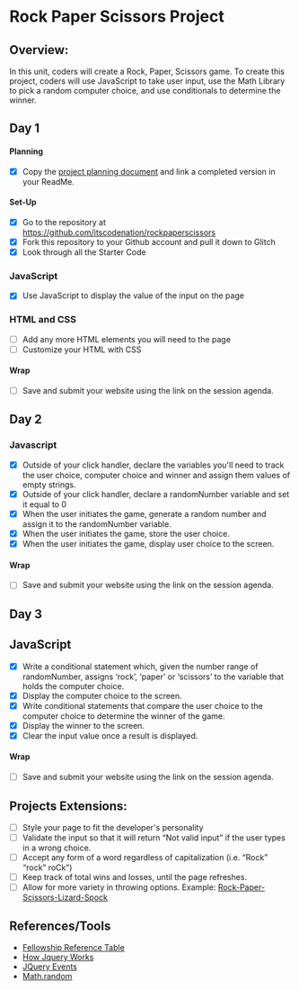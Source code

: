 # Rock Paper Scissors Project

## Overview: 
In this unit, coders will create a Rock, Paper, Scissors game. To create this project, coders will use JavaScript to take user input, use the Math Library to pick a random computer choice, and use conditionals to determine the winner.

## Day 1

#### Planning
- [x] Copy the [project planning document](https://docs.google.com/document/d/1CCzFGH6Z4AtpWrDuB6KQK73N5-8ywGv0KhO10i3hZPk/edit#) and link a completed version in your ReadMe.

#### Set-Up
- [x] Go to the repository at https://github.com/itscodenation/rockpaperscissors
- [x] Fork this repository to your Github account and pull it down to Glitch
- [x] Look through all the Starter Code

### JavaScript
- [x] Use JavaScript to display the value of the input on the page

### HTML and CSS
- [ ] Add any more HTML elements you will need to the page
- [ ] Customize your HTML with CSS

#### Wrap
- [ ] Save and submit your website using the link on the session agenda.

## Day 2

### Javascript 

- [x] Outside of your click handler, declare the variables you'll need to track the user choice, computer choice and winner and assign them values of empty strings.
- [x] Outside of your click handler, declare a randomNumber variable and set it equal to 0
- [x] When the user initiates the game, generate a random number and assign it to the randomNumber variable.
- [x] When the user initiates the game, store the user choice.
- [x] When the user initiates the game, display user choice to the screen.

#### Wrap
- [ ] Save and submit your website using the link on the session agenda.

## Day 3

## JavaScript
- [x] Write a conditional statement which, given the number range of randomNumber, assigns ‘rock’, ‘paper’ or ‘scissors’ to the variable that holds the computer choice. 
- [x] Display the computer choice to the screen.
- [x] Write conditional statements that compare the user choice to the computer choice to determine the winner of the game.
- [x] Display the winner to the screen.
- [x] Clear the input value once a result is displayed.

#### Wrap
- [ ] Save and submit your website using the link on the session agenda.


## Projects Extensions:
- [ ] Style your page to fit the developer's personality
- [ ] Validate the input so that it will return “Not valid input” if the user types in a wrong choice. 
- [ ] Accept any form of a word regardless of capitalization (i.e. “Rock” “rock” roCk”)
- [ ] Keep track of total wins and losses, until the page refreshes. 
- [ ] Allow for more variety in throwing options. Example: [Rock-Paper-Scissors-Lizard-Spock](http://en.wikipedia.org/wiki/Rock-paper-scissors-lizard-Spock)

## References/Tools
* [Fellowship Reference Table](https://docs.google.com/document/d/1qrY2OC-6S04oOXZlYmXja7lmKBmdApR-HXJkhfd67e8/)
* [How Jquery Works](http://learn.jquery.com/about-jquery/how-jquery-works/)
* [JQuery Events](http://api.jquery.com/category/events/)
* [Math.random](https://developer.mozilla.org/en-US/docs/Web/JavaScript/Reference/Global_Objects/Math/random)
